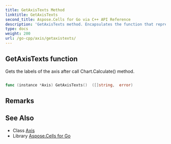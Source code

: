 ```yaml
---
title: GetAxisTexts Method 
linktitle: GetAxisTexts
second_title: Aspose.Cells for Go via C++ API Reference
description: 'GetAxisTexts method. Encapsulates the function that represents getaxistexts in Go.'
type: docs
weight: 200
url: /go-cpp/axis/getaxistexts/
---
```


## GetAxisTexts function

Gets the labels of the axis after call Chart.Calculate() method.

```go

func (instance *Axis) GetAxisTexts()  ([]string,  error) 

```

## Remarks


## See Also

* Class [Axis](../)
* Library [Aspose.Cells for Go](../../)
